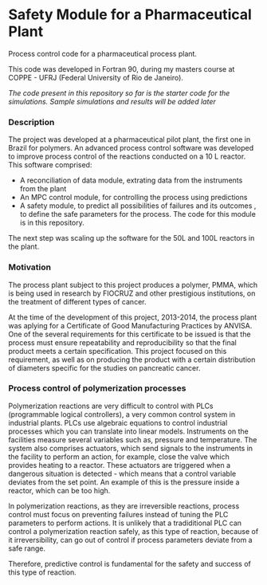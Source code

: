 # Safety Module for a Pharmaceutical Plant

Process control code for a pharmaceutical process plant. 

This code was developed in Fortran 90, during my masters course at COPPE - UFRJ (Federal University of Rio de Janeiro). 

*The code present in this repository so far is the starter code for the simulations. Sample simulations and results will be added later*

### Description
The project was developed at a pharmaceutical pilot plant, the first one in Brazil for polymers. An advanced process control software was developed to improve process control of the reactions conducted on a 10 L reactor. This software comprised:
- A reconciliation of data module, extrating data from the instruments from the plant
- An MPC control module, for controlling the process using predictions
- A safety module, to predict all possibilities of failures and its outcomes , to define the safe parameters for the process. The code for this module is in this repository. 

The next step was scaling up the software for the 50L and 100L reactors in the plant. 

### Motivation 
The process plant subject to this project produces a polymer, PMMA, which is being used in research by FIOCRUZ and other prestigious institutions, on the treatment of different types of cancer. 

At the time of the development of this project, 2013-2014, the process plant was aplying for a Certificate of Good Manufacturing Practices by ANVISA. One of the several requirements for this certificate to be issued is that the process must ensure repeatability and reproducibility so that the final product meets a certain specification. This project focused on this requirement, as well as on producing the product with a certain distribution of diameters specific for the studies on pancreatic cancer. 


### Process control of polymerization processes
Polymerization reactions are very difficult to control with PLCs (programmable logical controllers), a very common control system in industrial plants. PLCs use algebraic equations to control industrial processes which you can translate into linear models. Instruments on the facilities measure several variables such as, pressure and temperature. The system also comprises actuators, which send signals to the instruments in the facility to perform an action, for example, close the valve which provides heating to a reactor. These actuators are triggered when a dangerous situation is detected - which means that a control variable deviates from the set point. An example of this is the pressure inside a reactor, which can be too high. 

In polymerization reactions, as they are irreversible reactions, process control must focus on preventing failures instead of tuning the PLC parameters to perform actions. It is unlikely that a tradiditional PLC can control a polymerization reaction safely, as this type of reaction, because of it irreversibility, can go out of control if process parameters deviate from a safe range. 

Therefore, predictive control is fundamental for the safety and success of this type of reaction. 
